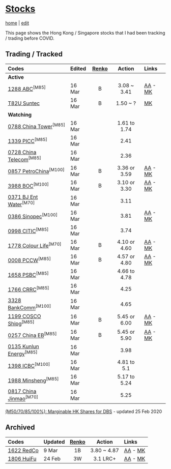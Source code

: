 # [Stocks](https://alwinwoo.github.io/stocks.html) 
[home](https://alwinwoo.github.io) | [edit](https://github.com/alwinwoo/alwinwoo.github.io/edit/master/stocks.md)

This page shows the Hong Kong / Singapore stocks that I had been tracking / trading before COVID.

## Trading / Tracked

Codes            | Edited | <a href="https://www.marketinout.com/chart/renko_chart.php" target="_blank">Renko</a> | Action  | Links
:---             | :---    | :---: | :---:   | :---
**Active**       | 
[1288 ABC](https://alwinwoo.github.io/stocks/1288.html)<sup>[M85]</sup>         | 16 Mar | B    | 3.08 ~ 3.41   | [AA](http://www.aastocks.com/en/stocks/quote/detailchart.aspx?symbol=1288) - [MK](https://www.marketinout.com/chart/stock_chart.php?symbol=1288.HK)
[T82U Suntec](https://alwinwoo.github.io/stocks/T82U.html)                      | 16 Mar | B    | 1.50 ~ ?   | [MK](https://www.marketinout.com/chart/stock_chart.php?symbol=T82U.SI)
**Watching**      |
[0788 China Tower](https://alwinwoo.github.io/stocks/0788.html)<sup>[M85]</sup> | 16 Mar | | 1.61 to 1.74 |
[1339 PICC](https://alwinwoo.github.io/stocks/1339.html)<sup>[M85]</sup>        | 16 Mar | | 2.41
[0728 China Telecom](https://alwinwoo.github.io/stocks/0728.html)<sup>[M85]</sup> | 16 Mar | | 2.36
[0857 PetroChina](https://alwinwoo.github.io/stocks/0857.html)<sup>[M100]</sup> | 16 Mar | B    | 3.36 or 3.59  | [AA](http://www.aastocks.com/en/stocks/quote/detailchart.aspx?symbol=857) - [MK](https://www.marketinout.com/chart/stock_chart.php?symbol=0857.HK)
[3988 BOC](https://alwinwoo.github.io/stocks/3988.html)<sup>[M100]</sup>        | 16 Mar | B    | 3.10 or 3.30  | [AA](http://www.aastocks.com/en/stocks/quote/detailchart.aspx?symbol=3988) - [MK](https://www.marketinout.com/chart/stock_chart.php?symbol=3988.HK)
[0371 BJ Ent Water](https://alwinwoo.github.io/stocks/0371.html)<sup>[M70]</sup> | 16 Mar | | 3.11 | 
[0386 Sinopec](https://alwinwoo.github.io/stocks/0386.html)<sup>[M100]</sup>     | 16 Mar | | 3.81    | [AA](http://www.aastocks.com/en/stocks/quote/detailchart.aspx?symbol=386) - [MK](https://www.marketinout.com/chart/stock_chart.php?symbol=0386.HK)
[0998 CITIC](https://alwinwoo.github.io/stocks/0998.html)<sup>[M85]</sup>        | 16 Mar | | 3.74
[1778 Colour Life](https://alwinwoo.github.io/stocks/1778.html)<sup>[M70]</sup> | 16 Mar | B    | 4.10 or 4.60  | [AA](http://www.aastocks.com/en/stocks/quote/detailchart.aspx?symbol=1778) - [MK](https://www.marketinout.com/chart/stock_chart.php?symbol=1778.HK)
[0008 PCCW](https://alwinwoo.github.io/stocks/0008.html)<sup>[M85]</sup>        | 16 Mar | B    | 4.57 or 4.80  | [AA](http://www.aastocks.com/en/stocks/quote/detailchart.aspx?symbol=8) - [MK](https://www.marketinout.com/chart/stock_chart.php?symbol=0008.HK)
[1658 PSBC](https://alwinwoo.github.io/stocks/1658.html)<sup>[M85]</sup>          | 16 Mar | | 4.66 to 4.78
[1766 CRRC](https://alwinwoo.github.io/stocks/1766.html)<sup>[M85]</sup>          | 16 Mar | | 4.25
[3328 BankComm](https://alwinwoo.github.io/stocks/3328.html)<sup>[M100]</sup>     | 16 Mar | | 4.65 | 
[1199 COSCO Shipg](https://alwinwoo.github.io/stocks/1199.html)<sup>[M85]</sup> | 16 Mar | B    | 5.45 or 6.00  | [AA](http://www.aastocks.com/en/stocks/quote/detailchart.aspx?symbol=1199) - [MK](https://www.marketinout.com/chart/stock_chart.php?symbol=1199.HK)
[0257 China EB](https://alwinwoo.github.io/stocks/0257.html)<sup>[M85]</sup>    | 16 Mar | B    | 5.45 or 5.90  | [AA](http://www.aastocks.com/en/stocks/quote/detailchart.aspx?symbol=257) - [MK](https://www.marketinout.com/chart/stock_chart.php?symbol=0257.HK)
[0135 Kunlun Energy](https://alwinwoo.github.io/stocks/0135.html)<sup>[M85]</sup> | 16 Mar | | 3.98 | 
[1398 ICBC](https://alwinwoo.github.io/stocks/1398.html)<sup>[M100]</sup>         | 16 Mar | | 4.81 to 5.1 |
[1988 Minsheng](https://alwinwoo.github.io/stocks/1988.html)<sup>[M85]</sup>      | 16 Mar | | 5.17 to 5.24
[0817 China Jinmao](https://alwinwoo.github.io/stocks/0817.html)<sup>[M70]</sup>  | 16 Mar | | 5.25 | 

[(M50/70/85/100%): Marginable HK Shares for DBS](https://www.dbs.com.sg/iwov-resources/pdf/loan/secured-financing/share-financing/hongkong.pdf) - updated 25 Feb 2020

## Archived

Codes            | Updated | <a href="https://www.marketinout.com/chart/renko_chart.php" target="_blank">Renko</a> | Action  | Links
:---                                                            | :---    | :---: | :---:   | :---
[1622 RedCo](https://alwinwoo.github.io/stocks/1622.html)       | 9 Mar  | 1B    | 3.80 ~ 4.87   | [AA](http://www.aastocks.com/en/stocks/quote/detailchart.aspx?symbol=1622) - [MK](https://www.marketinout.com/chart/stock_chart.php?symbol=1622.HK)
[1806 HuiFu](https://alwinwoo.github.io/stocks/1806.html)       | 24 Feb  | 3W    | 3.1 LRC+      | [AA](http://www.aastocks.com/en/stocks/quote/detailchart.aspx?symbol=1806) - [MK](https://www.marketinout.com/chart/stock_chart.php?symbol=1806.HK)
